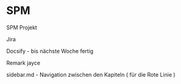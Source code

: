 # SPM
SPM Projekt
 
Jira

Docsify - bis nächste Woche fertig

Remark jayce

sidebar.md - Navigation zwischen den Kapiteln ( für die Rote Linie )
